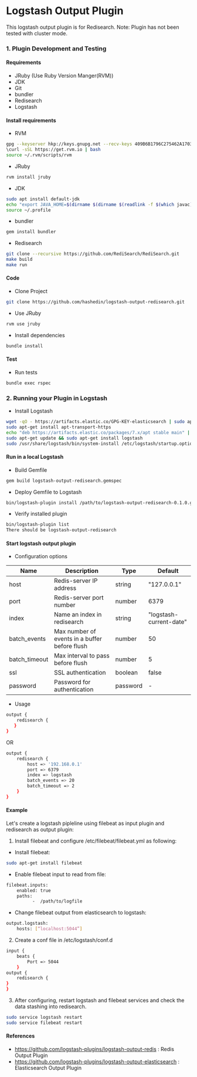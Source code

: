 # Logstash Output Plugin

This logstash output plugin is for Redisearch.
Note: Plugin has not been tested with cluster mode.

### 1. Plugin Development and Testing

#### Requirements
* JRuby (Use Ruby Version Manger(RVM))
* JDK
* Git
* bundler
* Redisearch
* Logstash

#### Install requirements
* RVM
```bash
gpg --keyserver hkp://keys.gnupg.net --recv-keys 409B6B1796C275462A1703113804BB82D39DC0E3
\curl -sSL https://get.rvm.io | bash
source ~/.rvm/scripts/rvm
```
* JRuby
```bash
rvm install jruby
```

* JDK
```bash
sudo apt install default-jdk
echo "export JAVA_HOME=$(dirname $(dirname $(readlink -f $(which javac) )))" >> ~/.profile
source ~/.profile
```

* bundler
```bash
gem install bundler
```

* Redisearch
```bash
git clone --recursive https://github.com/RediSearch/RediSearch.git
make build
make run
```

#### Code

- Clone Project
```bash
git clone https://github.com/hashedin/logstash-output-redisearch.git
``` 
- Use JRuby
```bash
rvm use jruby
```

- Install dependencies
```bash
bundle install
```

#### Test

- Run tests

```bash
bundle exec rspec
```

### 2. Running your Plugin in Logstash

* Install Logstash
```bash
wget -qO - https://artifacts.elastic.co/GPG-KEY-elasticsearch | sudo apt-key add -
sudo apt-get install apt-transport-https
echo "deb https://artifacts.elastic.co/packages/7.x/apt stable main" | sudo tee -a /etc/apt/sources.list.d/elastic-7.x.list
sudo apt-get update && sudo apt-get install logstash
sudo /usr/share/logstash/bin/system-install /etc/logstash/startup.options systemd
```

#### Run in a local Logstash

- Build Gemfile

```bash
gem build logstash-output-redisearch.gemspec
```

- Deploy Gemfile to Logstash

```bash
bin/logstash-plugin install /path/to/logstash-output-redisearch-0.1.0.gem
```

- Verify installed plugin
```bash
bin/logstash-plugin list
There should be logstash-output-redisearch
```
#### Start logstash output plugin

- Configuration options

| Name | Description | Type | Default | 
| --- | --- | --- | --- |
| host | Redis-server IP address | string | "127.0.0.1" | 
| port | Redis-server port number | number | 6379 |
| index | Name an index in redisearch | string | "logstash-current-date" |
| batch_events | Max number of events in a buffer before flush | number | 50 |
| batch_timeout | Max interval to pass before flush | number | 5 |
| ssl | SSL authentication | boolean | false |
| password | Password for authentication | password | - |

* Usage
```bash
output {
    redisearch {
   }
}
```
OR

```bash
output {
    redisearch {
        host => '192.168.0.1'
        port => 6379
        index => logstash
        batch_events => 20
        batch_timeout => 2
    }
}
```

#### Example

Let's create a logstash pipleline using filebeat as input plugin and redisearch as output plugin:
1. Install filebeat and configure /etc/filebeat/filebeat.yml as following:
- Install filebeat:
```bash
sudo apt-get install filebeat 
```
- Enable filebeat input to read from file:
```bash
filebeat.inputs:
	enabled: true
	paths:
          -  /path/to/logfile
```

- Change filebeat output from elasticsearch to logstash:
```bash
output.logstash:
	hosts: [“localhost:5044”]
```

2. Create a conf file in /etc/logstash/conf.d
```bash
input {
	beats {
		Port => 5044
	}
output {
	redisearch {
}
}
```

3. After configuring, restart logstash and filebeat services and check the data stashing into redisearch.
```bash 
sudo service logstash restart
sudo service filebeat restart
```

#### References

* https://github.com/logstash-plugins/logstash-output-redis : Redis Output Plugin
* https://github.com/logstash-plugins/logstash-output-elasticsearch : Elasticsearch Output Plugin
